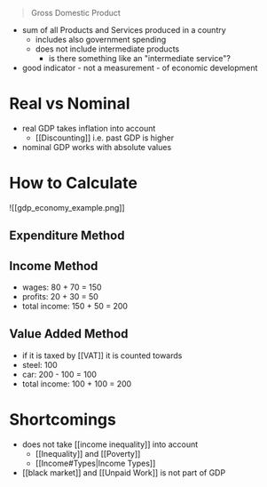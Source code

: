 > Gross Domestic Product

- sum of all Products and Services produced in a country
	- includes also government spending
	- does not include intermediate products
		- is there something like an "intermediate service"?
- good indicator - not a measurement - of economic development

# Real vs Nominal
- real GDP takes inflation into account
	- [[Discounting]] i.e. past GDP is higher
- nominal GDP works with absolute values

# How to Calculate
![[gdp_economy_example.png]]
## Expenditure Method

## Income Method
- wages: 80 + 70 = 150
- profits: 20 + 30 = 50
- total income: 150 + 50 = 200

## Value Added Method
- if it is taxed by [[VAT]] it is counted towards 
- steel: 100
- car: 200 - 100 = 100
- total income: 100 + 100 = 200

# Shortcomings
- does not take [[income inequality]] into account
	- [[Inequality]] and [[Poverty]]
	- [[Income#Types|Income Types]]
- [[black market]] and [[Unpaid Work]] is not part of GDP